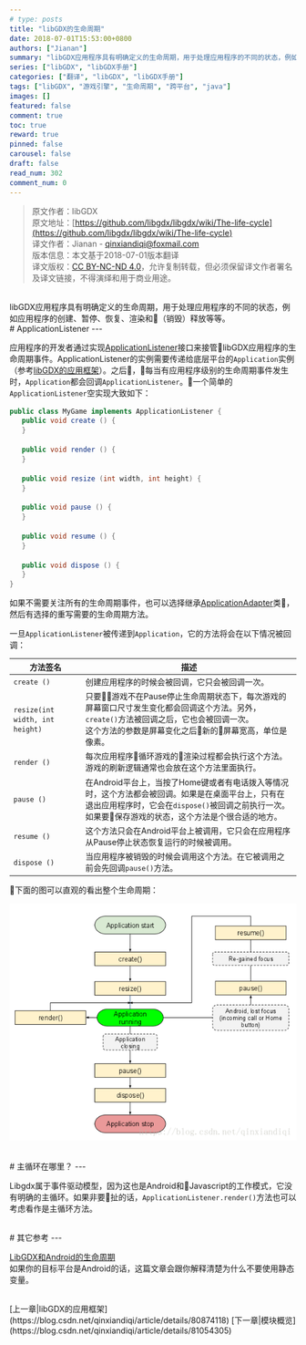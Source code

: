 ```yaml
---
# type: posts 
title: "libGDX的生命周期"
date: 2018-07-01T15:53:00+0800
authors: ["Jianan"]
summary: "libGDX应用程序具有明确定义的生命周期，用于处理应用程序的不同的状态，例如应用程序的创建、暂停、恢复、渲染和（销毁）释放等等。"
series: ["libGDX", "libGDX手册"]
categories: ["翻译", "libGDX", "libGDX手册"]
tags: ["libGDX", "游戏引擎", "生命周期", "跨平台", "java"]
images: []
featured: false
comment: true
toc: true
reward: true
pinned: false
carousel: false
draft: false
read_num: 302
comment_num: 0
---
```


> 原文作者：libGDX  
原文地址：[https://github.com/libgdx/libgdx/wiki/The-life-cycle](https://github.com/libgdx/libgdx/wiki/The-life-cycle)   
译文作者：Jianan - qinxiandiqi@foxmail.com  
版本信息：本文基于2018-07-01版本翻译  
译文版权：[CC BY-NC-ND 4.0](http://creativecommons.org/licenses/by-nc-nd/4.0/)，允许复制转载，但必须保留译文作者署名及译文链接，不得演绎和用于商业用途。

<br>
libGDX应用程序具有明确定义的生命周期，用于处理应用程序的不同的状态，例如应用程序的创建、暂停、恢复、渲染和（销毁）释放等等。  

<br>
# ApplicationListener 
---

应用程序的开发者通过实现[ApplicationListener](http://libgdx.badlogicgames.com/nightlies/docs/api/com/badlogic/gdx/ApplicationListener.html)接口来接管libGDX应用程序的生命周期事件。ApplicationListener的实例需要传递给底层平台的`Application`实例（参考[libGDX的应用框架](https://blog.csdn.net/qinxiandiqi/article/details/80874118)）。之后，每当有应用程序级别的生命周期事件发生时，`Application`都会回调`ApplicationListener`。一个简单的`ApplicationListener`空实现大致如下：

```java
public class MyGame implements ApplicationListener {
   public void create () {
   }

   public void render () {        
   }

   public void resize (int width, int height) { 
   }

   public void pause () { 
   }

   public void resume () {
   }

   public void dispose () { 
   }
}
```

如果不需要关注所有的生命周期事件，也可以选择继承[ApplicationAdapter](http://libgdx.badlogicgames.com/nightlies/docs/api/com/badlogic/gdx/ApplicationAdapter.html)类，然后有选择的重写需要的生命周期方法。

一旦`ApplicationListener`被传递到`Application`，它的方法将会在以下情况被回调：  

| 方法签名 | 描述 |
| ---------------- | ----------- |
| `create ()` | 创建应用程序的时候会被回调，它只会被回调一次。|
| `resize(int width, int height)` | 只要游戏不在Pause停止生命周期状态下，每次游戏的屏幕窗口尺寸发生变化都会回调这个方法。另外，`create()`方法被回调之后，它也会被回调一次。<br/>这个方法的参数是屏幕变化之后新的屏幕宽高，单位是像素。|
| `render ()` | 每次应用程序循环游戏的渲染过程都会执行这个方法。游戏的刷新逻辑通常也会放在这个方法里面执行。|
| `pause ()` | 在Android平台上，当按了Home键或者有电话拨入等情况时，这个方法都会被回调。如果是在桌面平台上，只有在退出应用程序时，它会在`dispose()`被回调之前执行一次。<br/> 如果要保存游戏的状态，这个方法是个很合适的地方。|
| `resume ()` | 这个方法只会在Android平台上被调用，它只会在应用程序从Pause停止状态恢复运行的时候被调用。|
| `dispose ()` | 当应用程序被销毁的时候会调用这个方法。在它被调用之前会先回调`pause()`方法。|

下面的图可以直观的看出整个生命周期：

![libGDX生命周期](0b98a994482deb189833dccc1be80412.png)  

<br>
# 主循环在哪里？
---

Libgdx属于事件驱动模型，因为这也是Android和Javascript的工作模式，它没有明确的主循环。如果非要扯的话，`ApplicationListener.render()`方法也可以考虑看作是主循环方法。  

<br>
# 其它参考
---

[LibGDX和Android的生命周期](http://bitiotic.com/blog/2013/05/23/libgdx-and-android-application-lifecycle/)   
如果你的目标平台是Android的话，这篇文章会跟你解释清楚为什么不要使用静态变量。

<br>
[上一章|libGDX的应用框架](https://blog.csdn.net/qinxiandiqi/article/details/80874118)  
[下一章|模块概览](https://blog.csdn.net/qinxiandiqi/article/details/81054305)